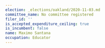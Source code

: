 ```yaml
---
election: _elections/oakland/2020-11-03.md
committee_name: No committee registered
filer_id: ''
is_accepted_expenditure_ceiling: true
is_incumbent: false
name: Maximo Santana
occupation: Educator
---
```

